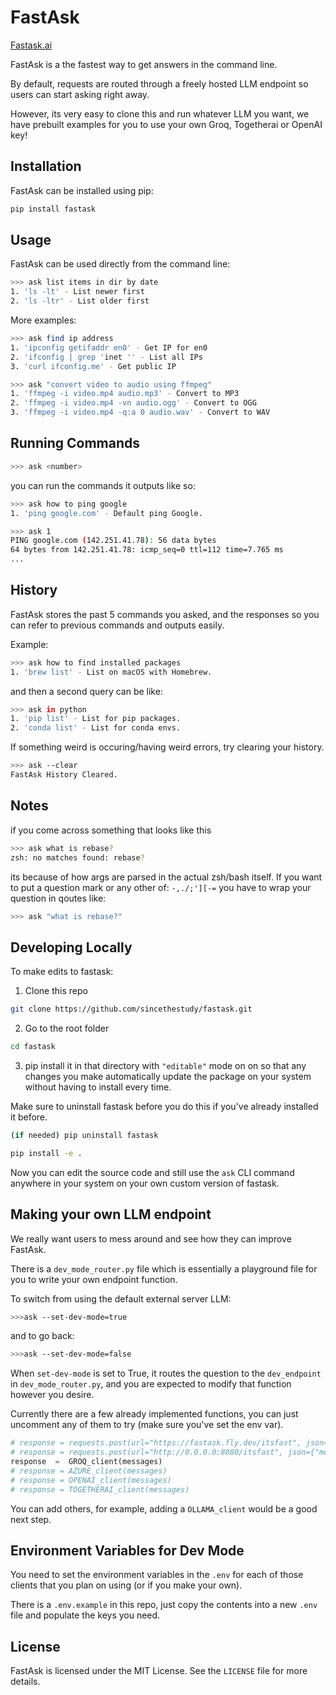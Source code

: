 
# FastAsk

[Fastask.ai](https://www.fastask.ai/)


FastAsk is a the fastest way to get answers in the command line. 

By default, requests are routed through a freely hosted LLM endpoint so users can start asking right away.

However, its very easy to clone this and run whatever LLM you want, we have prebuilt examples for you to use your own Groq, Togetherai or OpenAI key!

## Installation


FastAsk can be installed using pip:

```bash
pip install fastask
```

## Usage

FastAsk can be used directly from the command line:

```bash
>>> ask list items in dir by date
1. 'ls -lt' - List newer first
2. 'ls -ltr' - List older first
```

More examples:

```bash
>>> ask find ip address
1. 'ipconfig getifaddr en0' - Get IP for en0
2. 'ifconfig | grep 'inet '' - List all IPs
3. 'curl ifconfig.me' - Get public IP
```

```bash
>>> ask "convert video to audio using ffmpeg"
1. 'ffmpeg -i video.mp4 audio.mp3' - Convert to MP3
2. 'ffmpeg -i video.mp4 -vn audio.ogg' - Convert to OGG
3. 'ffmpeg -i video.mp4 -q:a 0 audio.wav' - Convert to WAV
```

## Running Commands

```bash
>>> ask <number>
```

you can run the commands it outputs like so:

```bash
>>> ask how to ping google
1. 'ping google.com' - Default ping Google.

>>> ask 1
PING google.com (142.251.41.78): 56 data bytes
64 bytes from 142.251.41.78: icmp_seq=0 ttl=112 time=7.765 ms
...
```


## History
FastAsk stores the past 5 commands you asked, and the responses so you can refer to previous commands and outputs easily.

Example:

```bash
>>> ask how to find installed packages
1. 'brew list' - List on macOS with Homebrew.
```

and then a second query can be like:

```bash
>>> ask in python
1. 'pip list' - List for pip packages.
2. 'conda list' - List for conda envs.
```

If something weird is occuring/having weird errors, try clearing your history.

```bash
>>> ask --clear
FastAsk History Cleared.
```

## Notes

if you come across something that looks like this
```bash
>>> ask what is rebase?
zsh: no matches found: rebase?
```

its because of how args are parsed in the actual zsh/bash itself. If you want to put a question mark or any other of: `-,./;'][-=` you have to wrap your question in qoutes like:
```bash
>>> ask "what is rebase?"
```

## Developing Locally

To make edits to fastask:

1. Clone this repo
```bash
git clone https://github.com/sincethestudy/fastask.git
```

2. Go to the root folder
```bash
cd fastask
```

3. pip install it in that directory with `"editable"` mode on on so that any changes you make automatically update the package on your system without having to install every time. 

Make sure to uninstall fastask before you do this if you've already installed it before.
```bash
(if needed) pip uninstall fastask
```

```bash
pip install -e .
```

Now you can edit the source code and still use the `ask` CLI command anywhere in your system on your own custom version of fastask.

## Making your own LLM endpoint

We really want users to mess around and see how they can improve FastAsk. 

There is a `dev_mode_router.py` file which is essentially a playground file for you to write your own endpoint function. 

To switch from using the default external server LLM:

```bash
>>>ask --set-dev-mode=true
```

and to go back:

```bash
>>>ask --set-dev-mode=false
```

When `set-dev-mode` is set to True, it routes the question to the `dev_endpoint` in `dev_mode_router.py`, and you are expected to modify that function however you desire.

Currently there are a few already implemented functions, you can just uncomment any of them to try (make sure you've set the env var). 

```python
# response = requests.post(url="https://fastask.fly.dev/itsfast", json={"messages": messages}).json()
# response = requests.post(url="http://0.0.0.0:8080/itsfast", json={"messages": messages}).json()
response  =  GROQ_client(messages)
# response = AZURE_client(messages)
# response = OPENAI_client(messages)
# response = TOGETHERAI_client(messages)
```


You can add others, for example, adding a `OLLAMA_client` would be a good next step.



## Environment Variables for Dev Mode

You need to set the environment variables in the `.env` for each of those clients that you plan on using (or if you make your own). 

There is a `.env.example` in this repo, just copy the contents into a new `.env` file and populate the keys you need.

## License

FastAsk is licensed under the MIT License. See the `LICENSE` file for more details.

